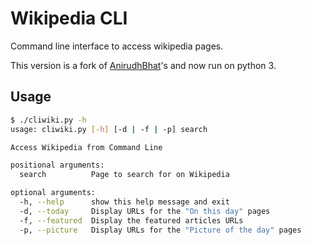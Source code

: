 Wikipedia CLI
=========

Command line interface to access wikipedia pages.

This version is a fork of [AnirudhBhat](https://github.com/AnirudhBhat)'s and now run on python 3.


## Usage
~~~bash
$ ./cliwiki.py -h
usage: cliwiki.py [-h] [-d | -f | -p] search

Access Wikipedia from Command Line

positional arguments:
  search          Page to search for on Wikipedia

optional arguments:
  -h, --help      show this help message and exit
  -d, --today     Display URLs for the "On this day" pages
  -f, --featured  Display the featured articles URLs
  -p, --picture   Display URLs for the "Picture of the day" pages
~~~